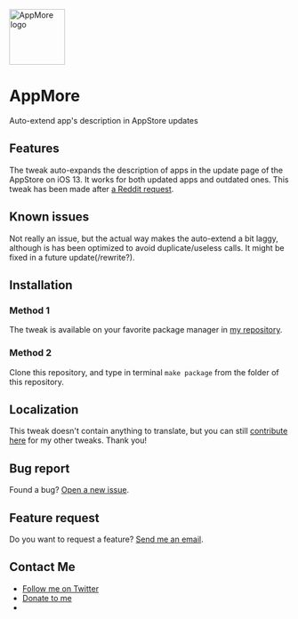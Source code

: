 <img width=100 src="https://redentic.dev/depictions/com.redenticdev.appmore/icon.png" alt="AppMore logo">

# AppMore
Auto-extend app's description in AppStore updates

## Features
The tweak auto-expands the description of apps in the update page of the AppStore on iOS 13. It works for both updated apps and outdated ones.
This tweak has been made after [a Reddit request]().

## Known issues
Not really an issue, but the actual way makes the auto-extend a bit laggy, although is has been optimized to avoid duplicate/useless calls. It might be fixed in a future update(/rewrite?).

## Installation
### Method 1
The tweak is available on your favorite package manager in [my repository](https://redentic.dev).

### Method 2
Clone this repository, and type in terminal `make package` from the folder of this repository.

## Localization
This tweak doesn't contain anything to translate, but you can still [contribute here](https://github.com/RedenticDev/TweaksLocalizations) for my other tweaks. Thank you!

## Bug report
Found a bug? [Open a new issue](https://github.com/RedenticDev/FastLPM/issues/new).

## Feature request
Do you want to request a feature? [Send me an email](mailto:redenticdev@gmail.com?subject=FastLPM%20Feature%20Request).

## Contact Me
- [Follow me on Twitter](https://twitter.com/RedenticDev)
- [Donate to me](https://paypal.me/redenticdev)
- 